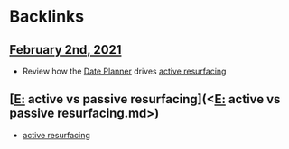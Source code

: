 
# Backlinks
## [February 2nd, 2021](<February 2nd, 2021.md>)
- Review how the [Date Planner](<Date Planner.md>) drives [active resurfacing](<active resurfacing.md>)

## [[E:](<[E:.md>) active vs passive resurfacing](<[E:](<E:.md>) active vs passive resurfacing.md>)
- [active resurfacing](<active resurfacing.md>)

